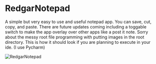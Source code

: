 # RedgarNotepad
A simple but very easy to use and useful notepad app. You can save, cut, copy, and paste. There are future updates coming including a toggable switch to make the app
overlay over other apps like a post it note. Sorry about the messy root file programming with putting images in the root directory. This is how it should look if you are planning to
execute in your ide. (I use Pycharm)

![RedgarNotepad](https://user-images.githubusercontent.com/50426742/115655917-333f9880-a302-11eb-9f54-aff7dfeb6470.PNG)
